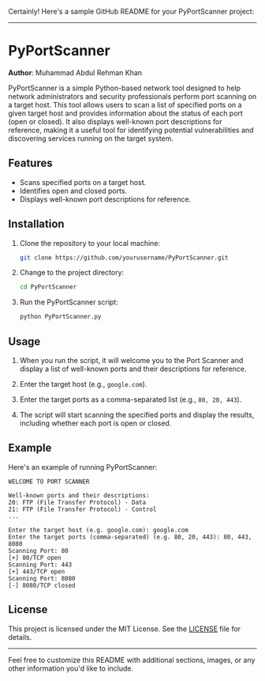 Certainly! Here's a sample GitHub README for your PyPortScanner project:

---

# PyPortScanner

**Author**: Muhammad Abdul Rehman Khan

PyPortScanner is a simple Python-based network tool designed to help network administrators and security professionals perform port scanning on a target host. This tool allows users to scan a list of specified ports on a given target host and provides information about the status of each port (open or closed). It also displays well-known port descriptions for reference, making it a useful tool for identifying potential vulnerabilities and discovering services running on the target system.

## Features

- Scans specified ports on a target host.
- Identifies open and closed ports.
- Displays well-known port descriptions for reference.

## Installation

1. Clone the repository to your local machine:

   ```bash
   git clone https://github.com/yourusername/PyPortScanner.git
   ```

2. Change to the project directory:

   ```bash
   cd PyPortScanner
   ```

3. Run the PyPortScanner script:

   ```bash
   python PyPortScanner.py
   ```

## Usage

1. When you run the script, it will welcome you to the Port Scanner and display a list of well-known ports and their descriptions for reference.

2. Enter the target host (e.g., `google.com`).

3. Enter the target ports as a comma-separated list (e.g., `80, 20, 443`).

4. The script will start scanning the specified ports and display the results, including whether each port is open or closed.

## Example

Here's an example of running PyPortScanner:

```plaintext
WELCOME TO PORT SCANNER

Well-known ports and their descriptions:
20: FTP (File Transfer Protocol) - Data
21: FTP (File Transfer Protocol) - Control
...

Enter the target host (e.g. google.com): google.com
Enter the target ports (comma-separated) (e.g. 80, 20, 443): 80, 443, 8080
Scanning Port: 80
[+] 80/TCP open
Scanning Port: 443
[+] 443/TCP open
Scanning Port: 8080
[-] 8080/TCP closed
```

## License

This project is licensed under the MIT License. See the [LICENSE](LICENSE) file for details.

---

Feel free to customize this README with additional sections, images, or any other information you'd like to include.
